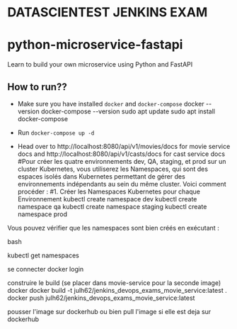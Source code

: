# DATASCIENTEST JENKINS EXAM
# python-microservice-fastapi
Learn to build your own microservice using Python and FastAPI

## How to run??
 - Make sure you have installed `docker` and `docker-compose`
docker --version
docker-compose --version
sudo apt update
sudo apt install docker-compose


 - Run `docker-compose up -d`
 - Head over to http://localhost:8080/api/v1/movies/docs for movie service docs 
   and http://localhost:8080/api/v1/casts/docs for cast service docs
#Pour créer les quatre environnements dev, QA, staging, et prod sur un cluster Kubernetes, vous utiliserez les Namespaces, qui sont des espaces isolés dans Kubernetes permettant de gérer des environnements indépendants au sein du même cluster. Voici comment procéder :
#1. Créer les Namespaces Kubernetes pour chaque Environnement
kubectl create namespace dev
kubectl create namespace qa
kubectl create namespace staging
kubectl create namespace prod

Vous pouvez vérifier que les namespaces sont bien créés en exécutant :

bash

kubectl get namespaces

se connecter docker login

construire le build (se placer dans movie-service pour la seconde image)
docker docker build -t julh62/jenkins_devops_exams_movie_service:latest .
docker push julh62/jenkins_devops_exams_movie_service:latest



pousser l'image sur dockerhub
ou bien pull l'image si elle est deja sur dockerhub 
